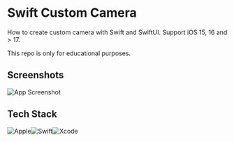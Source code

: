 
# Swift Custom Camera

How to create custom camera with Swift and SwiftUI. Support iOS 15, 16 and > 17.

This repo is only for educational purposes.


## Screenshots

![App Screenshot](https://res.cloudinary.com/moyadev/image/upload/v1716604767/bernadya.jpg)


## Tech Stack

![Apple](https://img.shields.io/badge/Apple-%23000000.svg?style=for-the-badge&logo=apple&logoColor=white)![Swift](https://img.shields.io/badge/swift-F54A2A?style=for-the-badge&logo=swift&logoColor=white)![Xcode](https://img.shields.io/badge/Xcode-007ACC?style=for-the-badge&logo=Xcode&logoColor=white)

